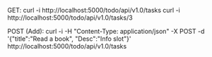 


GET:
curl -i http://localhost:5000/todo/api/v1.0/tasks
curl -i http://localhost:5000/todo/api/v1.0/tasks/3

POST (Add):
curl -i -H "Content-Type: application/json" -X POST -d 
'{"title":"Read a book", "Desc":"Info slot"}' http://localhost:5000/todo/api/v1.0/tasks